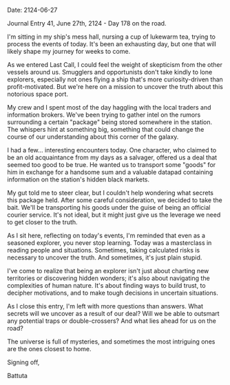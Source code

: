 Date: 2124-06-27

Journal Entry 41, June 27th, 2124 - Day 178 on the road.

I'm sitting in my ship's mess hall, nursing a cup of lukewarm tea, trying to process the events of today. It's been an exhausting day, but one that will likely shape my journey for weeks to come.

As we entered Last Call, I could feel the weight of skepticism from the other vessels around us. Smugglers and opportunists don't take kindly to lone explorers, especially not ones flying a ship that's more curiosity-driven than profit-motivated. But we're here on a mission to uncover the truth about this notorious space port.

My crew and I spent most of the day haggling with the local traders and information brokers. We've been trying to gather intel on the rumors surrounding a certain "package" being stored somewhere in the station. The whispers hint at something big, something that could change the course of our understanding about this corner of the galaxy.

I had a few... interesting encounters today. One character, who claimed to be an old acquaintance from my days as a salvager, offered us a deal that seemed too good to be true. He wanted us to transport some "goods" for him in exchange for a handsome sum and a valuable datapad containing information on the station's hidden black markets.

My gut told me to steer clear, but I couldn't help wondering what secrets this package held. After some careful consideration, we decided to take the bait. We'll be transporting his goods under the guise of being an official courier service. It's not ideal, but it might just give us the leverage we need to get closer to the truth.

As I sit here, reflecting on today's events, I'm reminded that even as a seasoned explorer, you never stop learning. Today was a masterclass in reading people and situations. Sometimes, taking calculated risks is necessary to uncover the truth. And sometimes, it's just plain stupid.

I've come to realize that being an explorer isn't just about charting new territories or discovering hidden wonders; it's also about navigating the complexities of human nature. It's about finding ways to build trust, to decipher motivations, and to make tough decisions in uncertain situations.

As I close this entry, I'm left with more questions than answers. What secrets will we uncover as a result of our deal? Will we be able to outsmart any potential traps or double-crossers? And what lies ahead for us on the road?

The universe is full of mysteries, and sometimes the most intriguing ones are the ones closest to home.

Signing off,

Battuta